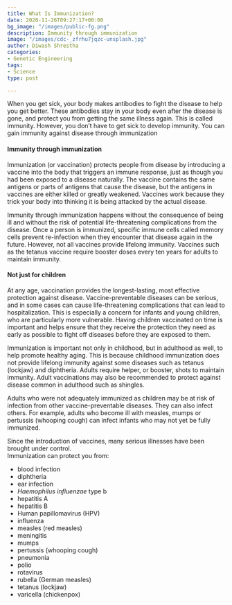 ```yaml
---
title: What Is Immunization?
date: 2020-11-26T09:27:17+00:00
bg_image: "/images/public-fg.png"
description: Immunity through immunization
image: "/images/cdc-_zfrhu7jqzc-unsplash.jpg"
author: Diwash Shrestha
categories:
- Genetic Engineering
tags:
- Science
type: post

---
```

When you get sick, your body makes antibodies to fight the disease to help you get better. These antibodies stay in your body even after the disease is gone, and protect you from getting the same illness again. This is called immunity. However, you don’t have to get sick to develop immunity. You can gain immunity against disease through immunization

#### **Immunity through immunization**

Immunization (or vaccination) protects people from disease by introducing a vaccine into the body that triggers an immune response, just as though you had been exposed to a disease naturally. The vaccine contains the same antigens or parts of antigens that cause the disease, but the antigens in vaccines are either killed or greatly weakened. Vaccines work because they trick your body into thinking it is being attacked by the actual disease.

Immunity through immunization happens without the consequence of being ill and without the risk of potential life-threatening complications from the disease. Once a person is immunized, specific immune cells called memory cells prevent re-infection when they encounter that disease again in the future. However, not all vaccines provide lifelong immunity. Vaccines such as the tetanus vaccine require booster doses every ten years for adults to maintain immunity.

#### **Not just for children**

At any age, vaccination provides the longest-lasting, most effective protection against disease. Vaccine-preventable diseases can be serious, and in some cases can cause life-threatening complications that can lead to hospitalization. This is especially a concern for infants and young children, who are particularly more vulnerable. Having children vaccinated on time is important and helps ensure that they receive the protection they need as early as possible to fight off diseases before they are exposed to them.

Immunization is important not only in childhood, but in adulthood as well, to help promote healthy aging. This is because childhood immunization does not provide lifelong immunity against some diseases such as tetanus (lockjaw) and diphtheria. Adults require helper, or booster, shots to maintain immunity. Adult vaccinations may also be recommended to protect against disease common in adulthood such as shingles.

Adults who were not adequately immunized as children may be at risk of infection from other vaccine-preventable diseases. They can also infect others. For example, adults who become ill with measles, mumps or pertussis (whooping cough) can infect infants who may not yet be fully immunized.

Since the introduction of vaccines, many serious illnesses have been brought under control.  
Immunization can protect you from:

* blood infection
* diphtheria
* ear infection
* _Haemophilus influenzae_ type b
* hepatitis A
* hepatitis B
* Human papillomavirus (HPV)
* influenza
* measles (red measles)
* meningitis
* mumps
* pertussis (whooping cough)
* pneumonia
* polio
* rotavirus
* rubella (German measles)
* tetanus (lockjaw)
* varicella (chickenpox)